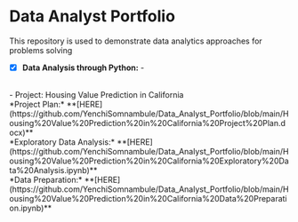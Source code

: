 # Data Analyst Portfolio
This repository is used to demonstrate data analytics approaches for problems solving

- [x] **Data Analysis through Python:** -
<br /> 
  - Project: Housing Value Prediction in California<br />
*Project Plan:* **[HERE](https://github.com/YenchiSomnambule/Data_Analyst_Portfolio/blob/main/Housing%20Value%20Prediction%20in%20California%20Project%20Plan.docx)**<br />
*Exploratory Data Analysis:* **[HERE](https://github.com/YenchiSomnambule/Data_Analyst_Portfolio/blob/main/Housing%20Value%20Prediction%20in%20California%20Exploratory%20Data%20Analysis.ipynb)**<br />
*Data Preparation:* **[HERE](https://github.com/YenchiSomnambule/Data_Analyst_Portfolio/blob/main/Housing%20Value%20Prediction%20in%20California%20Data%20Preparation.ipynb)**<br />
